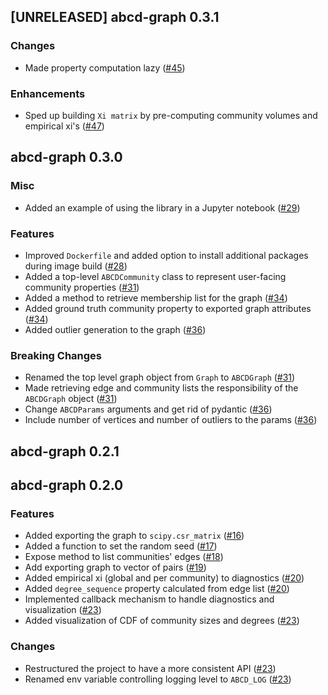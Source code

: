 ## [UNRELEASED] abcd-graph 0.3.1

### Changes
- Made property computation lazy ([#45](https://github.com/AleksanderWWW/abcd-graph/pull/45))

### Enhancements
- Sped up building `Xi matrix` by pre-computing community volumes and empirical xi's ([#47](https://github.com/AleksanderWWW/abcd-graph/pull/47))


## abcd-graph 0.3.0

### Misc
- Added an example of using the library in a Jupyter notebook ([#29](https://github.com/AleksanderWWW/abcd-graph/pull/29))

### Features
- Improved `Dockerfile` and added option to install additional packages during image build ([#28](https://github.com/AleksanderWWW/abcd-graph/pull/28))
- Added a top-level `ABCDCommunity` class to represent user-facing community properties ([#31](https://github.com/AleksanderWWW/abcd-graph/pull/31))
- Added a method to retrieve membership list for the graph ([#34](https://github.com/AleksanderWWW/abcd-graph/pull/34))
- Added ground truth community property to exported graph attributes ([#34](https://github.com/AleksanderWWW/abcd-graph/pull/34))
- Added outlier generation to the graph ([#36](https://github.com/AleksanderWWW/abcd-graph/pull/36))

### Breaking Changes
- Renamed the top level graph object from `Graph` to `ABCDGraph` ([#31](https://github.com/AleksanderWWW/abcd-graph/pull/31))
- Made retrieving edge and community lists the responsibility of the `ABCDGraph` object ([#31](https://github.com/AleksanderWWW/abcd-graph/pull/31))
- Change `ABCDParams` arguments and get rid of pydantic ([#36](https://github.com/AleksanderWWW/abcd-graph/pull/36))
- Include number of vertices and number of outliers to the params ([#36](https://github.com/AleksanderWWW/abcd-graph/pull/36))


## abcd-graph 0.2.1


## abcd-graph 0.2.0

### Features
- Added exporting the graph to `scipy.csr_matrix` ([#16](https://github.com/AleksanderWWW/abcd-graph/pull/16))
- Added a function to set the random seed ([#17](https://github.com/AleksanderWWW/abcd-graph/pull/17))
- Expose method to list communities' edges ([#18](https://github.com/AleksanderWWW/abcd-graph/pull/18))
- Add exporting graph to vector of pairs ([#19](https://github.com/AleksanderWWW/abcd-graph/pull/19))
- Added empirical xi (global and per community) to diagnostics ([#20](https://github.com/AleksanderWWW/abcd-graph/pull/20))
- Added `degree_sequence` property calculated from edge list ([#20](https://github.com/AleksanderWWW/abcd-graph/pull/20))
- Implemented callback mechanism to handle diagnostics and visualization ([#23](https://github.com/AleksanderWWW/abcd-graph/pull/23))
- Added visualization of CDF of community sizes and degrees ([#23](https://github.com/AleksanderWWW/abcd-graph/pull/23))

### Changes
- Restructured the project to have a more consistent API ([#23](https://github.com/AleksanderWWW/abcd-graph/pull/23))
- Renamed env variable controlling logging level to `ABCD_LOG` ([#23](https://github.com/AleksanderWWW/abcd-graph/pull/23))

